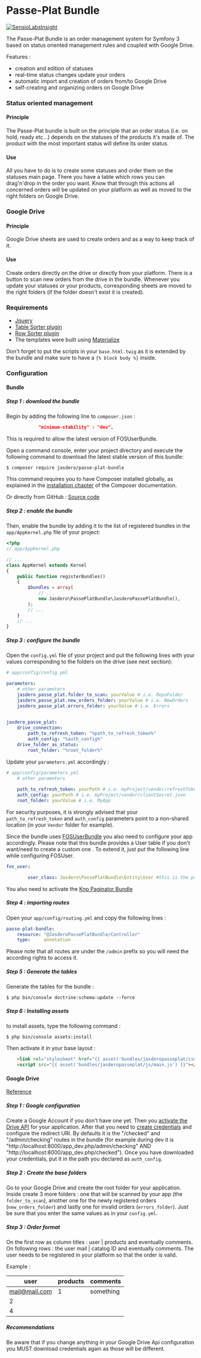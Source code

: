 Passe-Plat Bundle
=============

[![SensioLabsInsight](https://insight.sensiolabs.com/projects/5c2963ad-8776-4d88-9efd-1b94026e7f10/mini.png)](https://insight.sensiolabs.com/projects/5c2963ad-8776-4d88-9efd-1b94026e7f10)

The Passe-Plat Bundle is an order management system for Symfony 3 based on status oriented management 
rules and coupled with Google Drive.

Features :
  * creation and edition of statuses
  * real-time status changes update your orders
  * automatic import and creation of orders from/to Google Drive
  * self-creating and organizing orders on Google Drive 
  
  
  
### Status oriented management

#### Principle
The Passe-Plat bundle is built on the principle that an order status (i.e. on hold, ready etc...)
depends on the statuses of the products it's made of. The product with the most important status will define its order status.
#### Use
All you have to do is to create some statuses and order them on the statuses main page. There you have 
a table which rows you can drag'n'drop in the order you want.
Know that through this actions all concerned orders will be updated on your platform as well as moved to the right
folders on Google Drive.

### Google Drive 
#### Principle
Google Drive sheets are used to create orders and as a way to keep track of it.

#### Use
Create orders directly on the drive or directly from your platform. There is a button to scan new orders 
from the drive in the bundle. Whenever you update your statuses or your products, corresponding sheets
are moved to the right folders (if the folder doesn't exist it is created).

### Requirements
* [Jquery](http://code.jquery.com/)
* [Table Sorter plugin](http://tablesorter.com/docs/#Download)
* [Row Sorter plugin](http://www.jqueryscript.net/table/jQuery-Plugin-For-Drag-n-Drop-Sortable-Table-RowSorter-js.html)
* The templates were built using [Materialize](http://materializecss.com/getting-started.html)

Don't forget to put the scripts in your `base.html.twig` as it is extended by the bundle and make sure to have a `{% block body %}` inside.


### Configuration
#### Bundle

##### Step 1 : download the bundle

Begin by adding the following line to ``composer.json`` : 
```json
            "minimum-stability" : "dev",
```

This is required to allow the latest version of FOSUserBundle.


Open a command console, enter your project directory and execute the
following command to download the latest stable version of this bundle:
```console
$ composer require jasdero/passe-plat-bundle
```
This command requires you to have Composer installed globally, as explained
in the [installation chapter](https://getcomposer.org/doc/00-intro.md)
of the Composer documentation.

Or directly from GitHub : [Source code](https://github.com/Jasdero/JasderoPassePlatBundle)
##### Step 2 : enable the bundle

Then, enable the bundle by adding it to the list of registered bundles
in the `app/AppKernel.php` file of your project:

```php
<?php
// app/AppKernel.php

// ...
class AppKernel extends Kernel
{
    public function registerBundles()
    {
        $bundles = array(
            // ...
            new Jasdero\PassePlatBundle\JasderoPassePlatBundle(),
        );
        // ...
    }
    // ...
}
```

##### Step 3 : configure the bundle

Open the `config.yml` file of your project and put the following lines with your values corresponding to the folders on the drive
(see next section):
```yml
# app/config/config.yml

parameters:
    # other parameters
    jasdero_passe_plat.folder_to_scan: yourValue # i.e. RepoFolder
    jasdero_passe_plat.new_orders_folder: yourValue # i.e. NewOrders
    jasdero_passe_plat.errors_folder: yourValue # i.e. Errors
    

jasdero_passe_plat:
    drive_connection:
        path_to_refresh_token: "%path_to_refresh_token%"
        auth_config: "%auth_config%"
    drive_folder_as_status:
        root_folder: "%root_folder%"
```

Update your `parameters.yml` accordingly :
```yml
# app/config/parameters.yml
    # other parameters
    
    path_to_refresh_token: yourPath # i.e. myProject/vendor/refreshToken.json
    auth_config: yourPath # i.e. myProject/vendor/clientSecret.json
    root_folder: yourValue # i.e. MyApp
```
For security purposes, it is strongly advised that your `path_to_refresh_token` and `auth_config` parameters point to a non-shared location
 (in your `Vendor` folder for example).
 
 Since the bundle uses [FOSUserBundle](https://symfony.com/doc/master/bundles/FOSUserBundle/index.html)
 you also need to configure your app accordingly.
 Please note that this bundle provides a User table if you don't want/need to create a custom one . To extend it, just put the following line while
 configuring FOSUser.
 
 
```yml
fos_user:

        user_class: Jasdero\PassePlatBundle\Entity\User #this is the passe-plat basic user class
```

 You also need to activate the [Knp Paginator Bundle](https://github.com/KnpLabs/KnpPaginatorBundle)


##### Step 4 : importing routes

Open your `app/config/routing.yml` and copy the following lines :

```yml
passe-plat-bundle:
    resource: "@JasderoPassePlatBundle/Controller"
    type:     annotation
```
Please note that all routes are under the ``/admin`` prefix so you will need the according rights to access it.


##### Step 5 : Generate the tables

Generate the tables for the bundle :

 ```console
 $ php bin/console doctrine:schema:update --force
 ```
 
##### Step 6 : Installing assets

to install assets, type the following command :
 ```console
 $ php bin/console assets:install
 ```
 
Then activate it in your base layout :
```html
    <link rel="stylesheet" href="{{ asset('bundles/jasderopasseplat/css/admin.css') }}">
    <script src="{{ asset('bundles/jasderopasseplat/js/main.js') }}"></script>

```

#### Google Drive
[Reference](https://developers.google.com/api-client-library/php/auth/web-app)

##### Step 1 : Google configuration

Create a Google Account if you don't have one yet.
Then you [activate the Drive API](https://console.developers.google.com/apis/library) for your application.
After that you need to [create credentials](https://console.developers.google.com/projectselector/apis/credentials)
and configure the redirect URI. By defaults it is the "/checked" and "/admin/checking" routes in the bundle (for example during dev it is "http://localhost:8000/app_dev.php/admin/checking" 
AND "http://localhost:8000/app_dev.php/checked").
Once you have downloaded your credentials, put it in the path you declared as `auth_config`.

##### Step 2 : Create the base folders

Go to your Google Drive and create the root folder for your application.
Inside create 3 more folders : one that will be scanned by your app (the `folder_to_scan`), another one for the newly registered
orders (`new_orders_folder`) and lastly one for invalid orders (`errors_folder`).
Just be sure that you enter the same values as in your `config.yml`.

##### Step 3 : Order format

On the first row as column titles : user | products and eventually comments.
On following rows : the user mail | catalog ID and eventually comments.
The user needs to be registered in your platform so that the order is valid.

Example :

user | products | comments
--- | --- | ---
mail@mail.com | 1 | something
  | 2 | 
  | 4 |

##### Recommendations
Be aware that if you change anything in your Google Drive Api configuration you MUST download credentials again as those will be
different.
